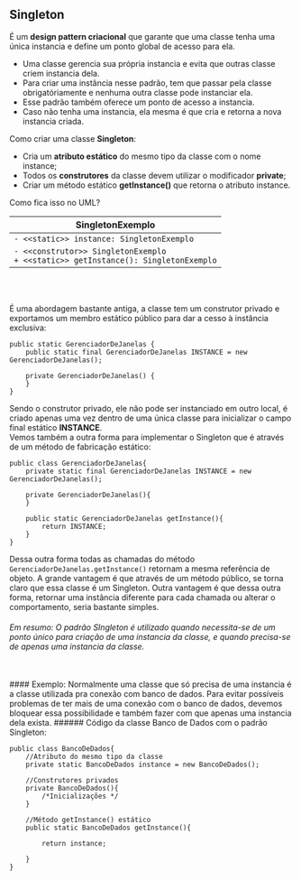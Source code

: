 ## Singleton

É um **design pattern criacional** que garante que uma classe tenha uma única instancia e define um ponto global de acesso para ela.
- Uma classe gerencia sua própria instancia e evita que outras classe criem instancia dela.
- Para criar uma instância nesse padrão, tem que passar pela classe obrigatóriamente e nenhuma outra classe pode instanciar ela.
- Esse padrão também oferece um ponto de acesso a instancia.
- Caso não tenha uma instancia, ela mesma é que cria e retorna a nova instancia criada.

Como criar uma classe **Singleton**:
- Cria um **atributo estático** do mesmo tipo da classe com o nome instance;
- Todos os **construtores** da classe devem utilizar o modificador **private**;
- Criar um método estático **getInstance()** que retorna o atributo instance.

Como fica isso no UML?

|SingletonExemplo|
|-|
|`- <<static>> instance: SingletonExemplo`|
|`- <<construtor>> SingletonExemplo `<br> `+ <<static>> getInstance(): SingletonExemplo`|
<br>
<br>


É uma abordagem bastante antiga, a classe tem um construtor privado e exportamos um membro estático público para dar a cesso à instância exclusiva:

    public static GerenciadorDeJanelas {
        public static final GerenciadorDeJanelas INSTANCE = new GerenciadorDeJanelas();
        
        private GerenciadorDeJanelas() {  
        }
    }

Sendo o construtor privado, ele não pode ser instanciado em outro local, é criado apenas uma vez dentro de uma única classe para inicializar o campo final estático **INSTANCE**.
<br>
Vemos também a outra forma para implementar o Singleton que é através de um método de fabricação estático:

    public class GerenciadorDeJanelas{
        private static final GerenciadorDeJanelas INSTANCE = new GerenciadorDeJanelas();

        private GerenciadorDeJanelas(){
        }

        public static GerenciadorDeJanelas getInstance(){
            return INSTANCE;
        }
    }

Dessa outra forma todas as chamadas do método `GerenciadorDeJanelas.getInstance()` retornam a mesma referência de objeto.
A grande vantagem é que através de um método público, se torna claro que essa classe é um Singleton. Outra vantagem é que dessa outra forma, retornar uma instância diferente para cada chamada ou alterar o comportamento, seria bastante simples.

###### Em resumo: O padrão SIngleton é utilizado quando necessita-se de um ponto único para criação de uma instancia da classe, e quando precisa-se de apenas uma instancia da classe.
<br>
#### Exemplo:
Normalmente uma classe que só precisa de uma instancia é a classe utilizada pra conexão com banco de dados. Para evitar possíveis problemas de ter mais de uma conexão com o banco de dados, devemos bloquear essa possibilidade e também fazer com que apenas uma instancia dela exista.
###### Código da classe Banco de Dados com o padrão Singleton:

    public class BancoDeDados{
        //Atributo do mesmo tipo da classe
        private static BancoDeDados instance = new BancoDeDados();

        //Construtores privados
        private BancoDeDados(){
            /*Inicializações */
        }
        
        //Método getInstance() estático
        public static BancoDeDados getInstance(){
            
            return instance;
    
        }
    }